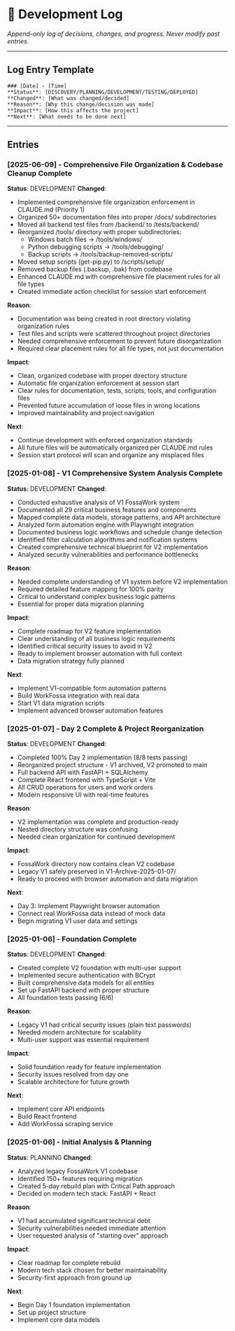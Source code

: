 # 📝 Development Log

_Append-only log of decisions, changes, and progress. Never modify past entries._

---

## Log Entry Template

```
### [Date] - [Time]
**Status**: [DISCOVERY/PLANNING/DEVELOPMENT/TESTING/DEPLOYED]
**Changed**: [What was changed/decided]
**Reason**: [Why this change/decision was made]
**Impact**: [How this affects the project]
**Next**: [What needs to be done next]
```

---

## Entries

### [2025-06-09] - Comprehensive File Organization & Codebase Cleanup Complete
**Status**: DEVELOPMENT
**Changed**: 
- Implemented comprehensive file organization enforcement in CLAUDE.md (Priority 1)
- Organized 50+ documentation files into proper /docs/ subdirectories
- Moved all backend test files from /backend/ to /tests/backend/
- Reorganized /tools/ directory with proper subdirectories:
  - Windows batch files → /tools/windows/
  - Python debugging scripts → /tools/debugging/
  - Backup scripts → /tools/backup-removed-scripts/
- Moved setup scripts (get-pip.py) to /scripts/setup/
- Removed backup files (.backup, .bak) from codebase
- Enhanced CLAUDE.md with comprehensive file placement rules for all file types
- Created immediate action checklist for session start enforcement

**Reason**: 
- Documentation was being created in root directory violating organization rules
- Test files and scripts were scattered throughout project directories
- Needed comprehensive enforcement to prevent future disorganization
- Required clear placement rules for all file types, not just documentation

**Impact**: 
- Clean, organized codebase with proper directory structure
- Automatic file organization enforcement at session start
- Clear rules for documentation, tests, scripts, tools, and configuration files
- Prevented future accumulation of loose files in wrong locations
- Improved maintainability and project navigation

**Next**: 
- Continue development with enforced organization standards
- All future files will be automatically organized per CLAUDE.md rules
- Session start protocol will scan and organize any misplaced files

### [2025-01-08] - V1 Comprehensive System Analysis Complete
**Status**: DEVELOPMENT
**Changed**: 
- Conducted exhaustive analysis of V1 FossaWork system
- Documented all 29 critical business features and components
- Mapped complete data models, storage patterns, and API architecture
- Analyzed form automation engine with Playwright integration
- Documented business logic workflows and schedule change detection
- Identified filter calculation algorithms and notification systems
- Created comprehensive technical blueprint for V2 implementation
- Analyzed security vulnerabilities and performance bottlenecks

**Reason**: 
- Needed complete understanding of V1 system before V2 implementation
- Required detailed feature mapping for 100% parity
- Critical to understand complex business logic patterns
- Essential for proper data migration planning

**Impact**: 
- Complete roadmap for V2 feature implementation
- Clear understanding of all business logic requirements
- Identified critical security issues to avoid in V2
- Ready to implement browser automation with full context
- Data migration strategy fully planned

**Next**: 
- Implement V1-compatible form automation patterns
- Build WorkFossa integration with real data
- Start V1 data migration scripts
- Implement advanced browser automation features

### [2025-01-07] - Day 2 Complete & Project Reorganization
**Status**: DEVELOPMENT
**Changed**: 
- Completed 100% Day 2 implementation (8/8 tests passing)
- Reorganized project structure - V1 archived, V2 promoted to main
- Full backend API with FastAPI + SQLAlchemy
- Complete React frontend with TypeScript + Vite
- All CRUD operations for users and work orders
- Modern responsive UI with real-time features

**Reason**: 
- V2 implementation was complete and production-ready
- Nested directory structure was confusing
- Needed clean organization for continued development

**Impact**: 
- FossaWork directory now contains clean V2 codebase
- Legacy V1 safely preserved in V1-Archive-2025-01-07/
- Ready to proceed with browser automation and data migration

**Next**: 
- Day 3: Implement Playwright browser automation
- Connect real WorkFossa data instead of mock data
- Begin migrating V1 user data and settings

### [2025-01-06] - Foundation Complete
**Status**: DEVELOPMENT
**Changed**: 
- Created complete V2 foundation with multi-user support
- Implemented secure authentication with BCrypt
- Built comprehensive data models for all entities
- Set up FastAPI backend with proper structure
- All foundation tests passing (6/6)

**Reason**: 
- Legacy V1 had critical security issues (plain text passwords)
- Needed modern architecture for scalability
- Multi-user support was essential requirement

**Impact**: 
- Solid foundation ready for feature implementation
- Security issues resolved from day one
- Scalable architecture for future growth

**Next**: 
- Implement core API endpoints
- Build React frontend
- Add WorkFossa scraping service

### [2025-01-06] - Initial Analysis & Planning
**Status**: PLANNING
**Changed**: 
- Analyzed legacy FossaWork V1 codebase
- Identified 150+ features requiring migration
- Created 5-day rebuild plan with Critical Path approach
- Decided on modern tech stack: FastAPI + React

**Reason**: 
- V1 had accumulated significant technical debt
- Security vulnerabilities needed immediate attention
- User requested analysis of "starting over" approach

**Impact**: 
- Clear roadmap for complete rebuild
- Modern tech stack chosen for better maintainability
- Security-first approach from ground up

**Next**: 
- Begin Day 1 foundation implementation
- Set up project structure
- Implement core data models

<!-- New entries go above this line -->
